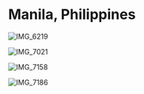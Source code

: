 # Manila, Philippines


![IMG_6219](https://cdn.jsdelivr.net/gh/JoshuaChou2018/oss@main/uPic/yu2sO9.IMG_6219.JPG)

![IMG_7021](https://cdn.jsdelivr.net/gh/JoshuaChou2018/oss@main/uPic/hAJeCv.IMG_7021.JPG)

![IMG_7158](https://cdn.jsdelivr.net/gh/JoshuaChou2018/oss@main/uPic/LIPG0M.IMG_7158.JPG)

![IMG_7186](https://cdn.jsdelivr.net/gh/JoshuaChou2018/oss@main/uPic/F4luDk.IMG_7186.JPG)

